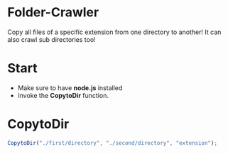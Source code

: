 # Folder-Crawler

Copy all files of a specific extension from one directory to another! It can also crawl sub directories too!

# Start

- Make sure to have **node.js** installed
- Invoke the **CopytoDir** function.

# CopytoDir

```js
CopytoDir("./first/directory", "./second/directory", "extension");
```
